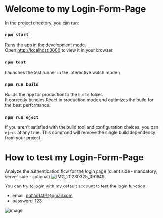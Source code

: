 # Welcome to my Login-Form-Page

In the project directory, you can run:

### `npm start`

Runs the app in the development mode.\
Open [http://localhost:3000](http://localhost:3000) to view it in your browser.

### `npm test`

Launches the test runner in the interactive watch mode.\

### `npm run build`

Builds the app for production to the `build` folder.\
It correctly bundles React in production mode and optimizes the build for the best performance.

### `npm run eject`

If you aren't satisfied with the build tool and configuration choices, you can `eject` at any time. This command will remove the single build dependency from your project.

# How to test my Login-Form-Page
Analyze the authentication flow for the login page (client side - mandatory, server side - optional)
![IMG_20230325_091949](https://user-images.githubusercontent.com/81466050/227681862-489fa255-8914-4820-a467-d2c2cc2ad6b3.jpg)


You can try to login with my default account to test the login function:

  - email: nqbao1401@gmail.com
  - password: 123

![image](https://user-images.githubusercontent.com/81466050/227679069-7c0c8a00-3ff0-4452-b4b3-ea71b0bcece1.png)

